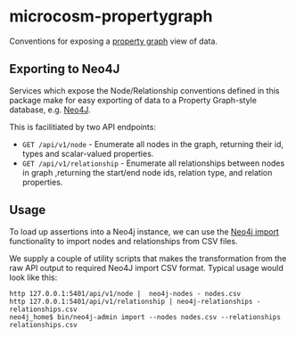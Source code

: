 # microcosm-propertygraph

Conventions for exposing a [property graph](https://neo4j.com/developer/graph-database/#property-graph) view of data.


## Exporting to Neo4J

Services which expose the Node/Relationship conventions defined in this package make for easy exporting of data to a Property Graph-style database, e.g. [Neo4J](https://neo4j.com).

This is facilitiated by two API endpoints:

* `GET /api/v1/node` - Enumerate all nodes in the graph, returning their id, types and scalar-valued properties.
* `GET /api/v1/relationship` - Enumerate all relationships between nodes in graph ,returning the start/end node ids, relation type, and relation properties.


## Usage

To load up assertions into a Neo4j instance, we can use the [Neo4j import](https://neo4j.com/docs/operations-manual/current/tools/import/) functionality to import nodes and relationships from CSV files.

We supply a couple of utility scripts that makes the transformation from the raw API output to required Neo4J import CSV format. Typical usage would look like this:


	http 127.0.0.1:5401/api/v1/node |  neo4j-nodes - nodes.csv
	http 127.0.0.1:5401/api/v1/relationship | neo4j-relationships - relationships.csv
	neo4j_home$ bin/neo4j-admin import --nodes nodes.csv --relationships relationships.csv
